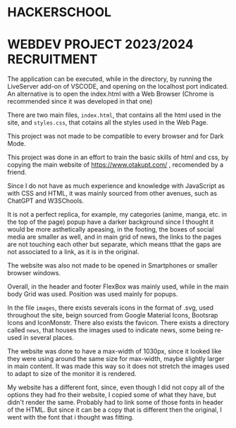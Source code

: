 # HACKERSCHOOL

# WEBDEV PROJECT 2023/2024 RECRUITMENT

The application can be executed, while in the directory, by running the LiveServer add-on of VSCODE, and opening on the localhost port indicated. An alternative is to open the index.html with a Web Browser (Chrome is recommended since it was developed in that one)

There are two main files, ```index.html```, that contains all the html used in the site, and ```styles.css```, that cotains all the styles used in the Web Page.

This project was not made to be compatible to every browser and for Dark Mode.

This project was done in an effort to train the basic skills of html and css, by copying the main website of https://www.otakupt.com/ , recomended by a friend.

Since I do not have as much experience and knowledge with JavaScript as with CSS and HTML, it was 
mainly sourced from other avenues, such as ChatGPT and W3SChools.

It is not a perfect replica, for example, my categories (anime, manga, etc. in the top of the page) popup
have a darker background since I thought it would be more asthetically apeasing, in the footing, the boxes of social media are smaller as well, and in main grid of news, the links to the pages are not touching each other but separate, which means tthat the gaps are not associated to a link, as it is in
the original.

The website was also not made to be opened in Smartphones or smaller browser windows. 

Overall, in the header and footer FlexBox was mainly used, while in the main body Grid was used. 
Position was used mainly for popups.

In the file ```images```, there exists severals icons in the format of .svg, used throughout the site, beign sourced from Google Material Icons, Bootsrap Icons and IconMonstr. There also exists the favicon.
There exists a directory called ```news```, that houses the images used to indicate news, some being re-used in several places.

The website was done to have a max-width of 1030px, since it looked like they were using around the same
size for max-width, maybe slightly larger in main content. It was made this way so it does not stretch the images used to adapt to size of the monitor it is rendered.

My website has a different font, since, even though I did not copy all of the options they had fro their
website, I copied some of what they have, but didn't render the same. Probably had to link some of those fonts in header of the HTML. But since it can be a copy that is different then the original, I went with the font that i thought was fitting.



